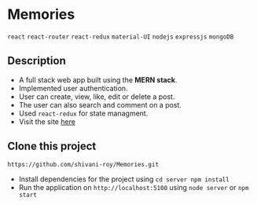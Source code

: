 # Memories

`react` `react-router` `react-redux` `material-UI` `nodejs` `expressjs` `mongoDB`

## Description 
- A full stack web app built using the <b>MERN stack</b>.
- Implemented user authentication.
- User can create, view, like, edit or delete a post.   
- The user can also search and comment on a post.
- Used `react-redux` for state managment.
- Visit the site [here](https://memories-b833.onrender.com)

## Clone this project
`https://github.com/shivani-roy/Memories.git`
- Install dependencies for the project using
  `cd server npm install `
- Run the application on `http://localhost:5100` using
   `node server` or `npm start`
